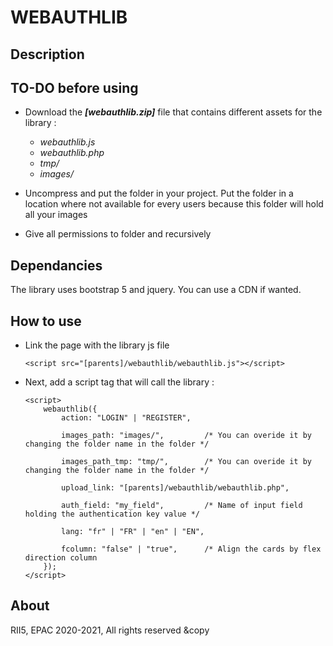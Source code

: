 # WEBAUTHLIB

## Description


## TO-DO before using
- Download the ***[webauthlib.zip]*** file that contains different assets for the library : 
    - *webauthlib.js*
    - *webauthlib.php*
    - *tmp/*
    - *images/*

- Uncompress and put the folder in your project. Put the folder in a location where not available for every users because this folder will hold all your images

- Give all permissions to folder and recursively

## Dependancies
The library uses bootstrap 5 and jquery. You can use a CDN if wanted.

## How to use
- Link the page with the library js file 
    ```
    <script src="[parents]/webauthlib/webauthlib.js"></script>
    ```
- Next, add a script tag that will call the library :
    ```
    <script>
        webauthlib({
            action: "LOGIN" | "REGISTER",
            
            images_path: "images/",         /* You can overide it by changing the folder name in the folder */
            
            images_path_tmp: "tmp/",        /* You can overide it by changing the folder name in the folder */
            
            upload_link: "[parents]/webauthlib/webauthlib.php",
            
            auth_field: "my_field",         /* Name of input field holding the authentication key value */
            
            lang: "fr" | "FR" | "en" | "EN",
            
            fcolumn: "false" | "true",      /* Align the cards by flex direction column
        });
    </script>
    ```

## About
RII5, EPAC 2020-2021, All rights reserved &amp;copy